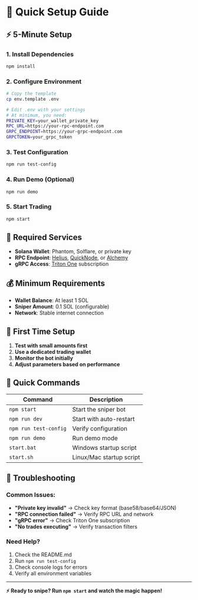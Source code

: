 # 🚀 Quick Setup Guide

## ⚡ 5-Minute Setup

### 1. Install Dependencies
```bash
npm install
```

### 2. Configure Environment
```bash
# Copy the template
cp env.template .env

# Edit .env with your settings
# At minimum, you need:
PRIVATE_KEY=your_wallet_private_key
RPC_URL=https://your-rpc-endpoint.com
GRPC_ENDPOINT=https://your-grpc-endpoint.com
GRPCTOKEN=your_grpc_token
```

### 3. Test Configuration
```bash
npm run test-config
```

### 4. Run Demo (Optional)
```bash
npm run demo
```

### 5. Start Trading
```bash
npm start
```

## 🔑 Required Services

- **Solana Wallet**: Phantom, Solflare, or private key
- **RPC Endpoint**: [Helius](https://helius.xyz/), [QuickNode](https://quicknode.com/), or [Alchemy](https://alchemy.com/)
- **gRPC Access**: [Triton One](https://triton.one/) subscription

## 💰 Minimum Requirements

- **Wallet Balance**: At least 1 SOL
- **Sniper Amount**: 0.1 SOL (configurable)
- **Network**: Stable internet connection

## 🚨 First Time Setup

1. **Test with small amounts first**
2. **Use a dedicated trading wallet**
3. **Monitor the bot initially**
4. **Adjust parameters based on performance**

## 📱 Quick Commands

| Command | Description |
|---------|-------------|
| `npm start` | Start the sniper bot |
| `npm run dev` | Start with auto-restart |
| `npm run test-config` | Verify configuration |
| `npm run demo` | Run demo mode |
| `start.bat` | Windows startup script |
| `start.sh` | Linux/Mac startup script |

## 🔧 Troubleshooting

### Common Issues:
- **"Private key invalid"** → Check key format (base58/base64/JSON)
- **"RPC connection failed"** → Verify RPC URL and network
- **"gRPC error"** → Check Triton One subscription
- **"No trades executing"** → Verify transaction filters

### Need Help?
1. Check the README.md
2. Run `npm run test-config`
3. Check console logs for errors
4. Verify all environment variables

---

**⚡ Ready to snipe? Run `npm start` and watch the magic happen!**
